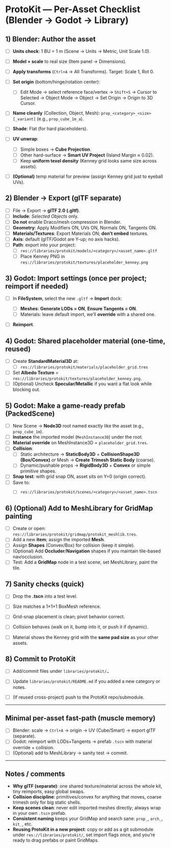 # ProtoKit — Per-Asset Checklist (Blender → Godot → Library)

## 1) Blender: Author the asset

- [ ]  **Units check**: 1 BU = 1 m (Scene → Units → Metric, Unit Scale 1.0).
- [ ]  **Model + scale** to real size (Item panel → Dimensions).    
- [ ]  **Apply transforms** (`Ctrl+A` → All Transforms). Target: Scale 1, Rot 0.    
- [ ]  **Set origin** (bottom/hinge/rotation center):    
    - [ ] Edit Mode → select reference face/vertex → `Shift+S` → Cursor to Selected → Object Mode → Object → Set Origin → Origin to 3D Cursor.        
- [ ]  **Name cleanly** (Collection, Object, Mesh): `prop_<category>_<size>[_variant]` (e.g., `prop_cube_1m_a`).    
- [ ]  **Shade**: Flat (for hard placeholders).    
- [ ]  **UV unwrap**:    
    - [ ] Simple boxes → **Cube Projection**.        
    - [ ] Other hard-surface → **Smart UV Project** (Island Margin ≈ 0.02).        
    - [ ] Keep **uniform texel density** (Kenney grid looks same size across assets).      
- [ ]  **(Optional)** temp material for preview (assign Kenney grid just to eyeball UVs).
    

## 2) Blender → Export (glTF **separate**)

- [ ]  File → Export → **glTF 2.0 (.gltf)**.    
- [ ]  **Include**: _Selected Objects_ only.    
- [ ]  **Do not** enable Draco/mesh compression in Blender.    
- [ ]  **Geometry**: Apply Modifiers ON, UVs ON, Normals ON, Tangents ON.    
- [ ]  **Materials/Textures**: Export Materials ON; **don’t embed** textures.    
- [ ]  **Axis**: default (glTF/Godot are Y-up; no axis hacks).    
- [ ]  **Path**: export into your project:    
    - [ ] `res://libraries/protokit/models/<category>/<asset_name>.gltf`        
    - [ ] Place Kenney PNG in `res://libraries/protokit/textures/placeholder_kenney.png`
        
## 3) Godot: Import settings (once per project; reimport if needed)
- [ ]  In **FileSystem**, select the new `.gltf` → **Import** dock:    
    - [ ]  **Meshes**: **Generate LODs = ON**, **Ensure Tangents = ON**.        
    - [ ]  Materials: leave default import, we’ll **override** with a shared one.        
- [ ]  **Reimport**.
    

## 4) Godot: Shared placeholder material (one-time, reused)
- [ ]  Create **StandardMaterial3D** at:    
    - [ ] `res://libraries/protokit/materials/placeholder_grid.tres`        
- [ ]  Set **Albedo Texture** = `res://libraries/protokit/textures/placeholder_kenney.png`.    
- [ ]  (Optional) Uncheck **Specular/Metallic** if you want a flat look while blocking out.    

## 5) Godot: Make a game-ready prefab (PackedScene)
- [ ]  New Scene → **Node3D** root named exactly like the asset (e.g., `prop_cube_1m`).    
- [ ]  **Instance** the imported model (`MeshInstance3D`) under the root.    
- [ ]  **Material override** on MeshInstance3D = `placeholder_grid.tres`.    
- [ ]  **Collision**:
    - [ ] Static architecture → **StaticBody3D** + **CollisionShape3D (Box/Convex)** _or_ Mesh → **Create Trimesh Static Body** (coarse).        
    - [ ] Dynamic/pushable props → **RigidBody3D** + **Convex** or simple primitive shapes.
- [ ]  **Snap test**: with grid snap ON, asset sits on Y=0 (origin correct).    
- [ ]  Save to:    
    - [ ] `res://libraries/protokit/scenes/<category>/<asset_name>.tscn`
        

## 6) (Optional) Add to MeshLibrary for GridMap painting
- [ ]  Create or open: `res://libraries/protokit/gridmap/protokit_meshlib.tres`.    
- [ ]  Add a new **item**; assign the imported **Mesh**.    
- [ ]  Assign **Shapes** (Convex/Box) for collision (keep it simple).    
- [ ]  (Optional) Add **Occluder**/**Navigation** shapes if you maintain tile-based nav/occlusion.    
- [ ]  Test: Add a **GridMap** node in a test scene, set MeshLibrary, paint the tile.    

## 7) Sanity checks (quick)
- [ ]  Drop the **.tscn** into a test level.    
- [ ]  Size matches a 1×1×1 BoxMesh reference.    
- [ ]  Grid-snap placement is clean; pivot behavior correct.    
- [ ]  Collision behaves (walk on it, bump into it, or push it if dynamic).    
- [ ]  Material shows the Kenney grid with the **same pad size** as your other assets.
    

## 8) Commit to ProtoKit
- [ ]  Add/commit files under `libraries/protokit/…`    
- [ ]  Update `libraries/protokit/README.md` if you added a new category or notes.    
- [ ]  (If reused cross-project) push to the ProtoKit repo/submodule.
    

---

## Minimal per-asset fast-path (muscle memory)
- [ ]  Blender: scale → `Ctrl+A` → origin → UV (Cube/Smart) → export glTF (separate).    
- [ ]  Godot: reimport with LODs+Tangents → prefab `.tscn` with material override + collision.    
- [ ]  (Optional) add to MeshLibrary → sanity test → commit.    

---

## Notes / comments

- **Why glTF (separate)**: one shared texture/material across the whole kit, tiny reimports, easy global swaps.    
- **Collision discipline**: primitives/convex for anything that moves, coarse trimesh only for big static shells.    
- **Keep scenes clean**: never edit imported meshes directly; always wrap in your own `.tscn` prefab.    
- **Consistent naming** keeps your GridMap and search sane: `prop_`, `arch_`, `kit_`, etc.  
- **Reusing ProtoKit in a new project**: copy or add as a git submodule under `res://libraries/protokit/`, set import flags once, and you’re ready to drag prefabs or paint GridMaps.
